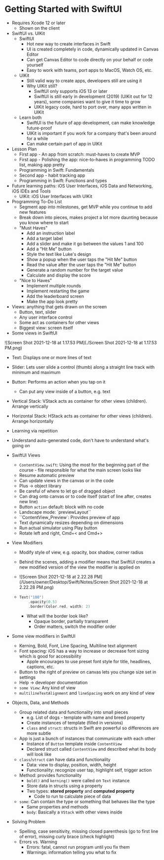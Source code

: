 # Getting Started with SwiftUI

- Requires Xcode 12 or later
  - Shown on the client
- SwiftUI vs. UIKit
  - SwiftUI
    - Hot new way to create interfaces in Swift
    - UI is created completely in code, dynamically updated in Canvas Editor
    - Can get Canvas Editor to code directly on your behalf or code yourself
    - Easy to work with teams, port apps to MacOS, Watch OS, etc.
  - UIKit
    - Still valid way to create apps, developers still are using it
    - Why UIKit still?
      - SwiftUI only supports iOS 13 or later
      - SwiftUI is still early in development (2019) (UIKit out for 12 years), some companies want to give it time to grow
      - UIKit legacy code, hard to port over, many apps written in UIKit
  - Learn both
    - SwiftUI is the future of app development, can make knowledge future-proof
    - UIKit is important if you work for a company that's been around for a while
    - Can make certain part of app in UIKit
- Lesson Plan
  - First app - An app from scratch: must-haves to create MVP
  - First app - Polishing the app: nice-to-haves in programming TODO list, making app pretty
  - Programming in Swift: Fundamentals
  - Second app - habit tracking app
  - Programming in Swift: Functions and types
- Future learning paths: iOS User Interfaces, iOS Data and Networking, iOS IDEs and Tools
  - UIKit: iOS User Interfaces with UIKit
- Programming To-Do List
  - Segment app into milestones, get MVP while you continue to add new features
  - Break down into pieces, makes project a lot more daunting because you know where to start
  - "Must Haves"
    - Add an instruction label
    - Add a target label
    - Add a slider and make it go between the values 1 and 100
    - Add a "Hit Me" button
    - Style the text like Luke's design
    - Show a popup when the user taps the "Hit Me" button
    - Read the value after the user taps the "Hit Me" button
    - Generate a random number for the target value
    - Calculate and display the score
  - "Nice to Haves"
    - Implement multiple rounds
    - Implement restarting the game
    - Add the leaderboard screen
    - Make the app look pretty
- Views: anything that gets drawn on the screen
  - Button, text, slider
  - Any user interface control
  - Some act as containers for other views
  - Biggest view: screen itself
- Some views in SwiftUI

![Screen Shot 2021-12-18 at 1.17.53 PM](./Screen Shot 2021-12-18 at 1.17.53 PM.png)

- Text: Displays one or more lines of text

- Slider: Lets user slide a control (thumb) along a straight line track with minimum and maximum

- Button: Performs an action when you tap on it

  - Can put any view inside of a button, e.g. text

- Vertical Stack: VStack acts as container for other views (children). Arrange vertically

- Horizontal Stack: HStack acts as container for other views (children). Arrange horizontally

- Learning via repetition

- Understand auto-generated code, don't have to understand what's going on

- SwiftUI Views

  - `ContentView.swift`: Using the most for the beginning part of the course - file responsible for what the main screen looks like
  - Resume automatic preview
  - Can update views in the canvas or in the code
  - Plus → object library
  - Be careful of where to let go of dragged object
  - Can drag onto canvas or to code itself (start of line after, creates new line)
  - Button `action` default: block with no code
  - Landscape mode: `previewLayout``
  - ``ContentView_Preview`: Provides preview of app
  - Text dynamically resizes depending on dimensions
  - Run actual simulator using Play button
  - Rotate left and right, Cmd+< and Cmd+>

- View Modifiers

  - Modify style of view, e.g. opacity, box shadow, corner radius

  - Behind the scenes, adding a modifier means that SwiftUI creates a new modified version of the view the modifier is applied on

  - ![Screen Shot 2021-12-18 at 2.22.28 PM](/Users/owner/Desktop/Swift/Notes/Screen Shot 2021-12-18 at 2.22.28 PM.png)

  - ``` swift
    Text("100")
    	.opacity(0.5)
    	.border(Color.red, width: 2)
    ```

    - What will the border look like?
      - Opaque border, partially transparent
      - Order matters, switch the modifier order

- Some view modifiers in SwiftUI

  - Kerning, Bold, Font, Line Spacing, Multiline text alignment
  - Font spacing: iOS has a way to increase or decrease font sizing which is good for accessibility
    - Apple encourages to use preset font style for title, headlines, captions, etc.
  - Button to the right of preview on canvas lets you change size set in settings
  - Help -> developer documentation
  - `some View`: Any kind of view
  - `multilineTextAlignment` and `lineSpacing` work on any kind of view

- Objects, Data, and Methods

  - Group related data and functionality into small pieces
    - e.g. List of dogs - template with name and breed property
    - Create instances of template (filled in versions)
    - `class` and `struct`: structs in Swift are powerful so differences are more subtle
  - App is just a bunch of instances that communicate with each other
    - Instance of `Button` template inside `ContentView`
    - Declared struct called `ContentView` and described what its body will look like
  - `class`/`struct` can have data and functionality
    - Data: view to display, position, width, height
    - Functionality: recognize user tap, highlight self, trigger action
  - Method: provides functionality
    - `bold()` and `kerning()` were called on `Text` instance
    - Store data in structs using a property
    - Two types: **stored property** and **computed property**
      - Code to run to calculate piece of data
  - `some`: Can contain the type or something that behaves like the type
    - Same properties and methods
    - `body`: Basically a `VStack` with other views inside

- Solving Problem

  - Spelling, case sensitivity, missing closed parenthesis (go to first line of error), missing curly brace (check highlight)
  - Errors vs. Warning
    - Errors: fatal, cannot run program until you fix them
    - Warnings: information telling you what to fix